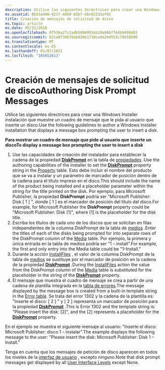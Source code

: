 ```yaml
---
description: Utilice las siguientes directrices para crear una Windows Installer instalación que muestre un cuadro de mensaje que le pida al usuario que inserte un disco.
ms.assetid: 8b53a490-921f-4d89-83b7-dbc62231ef92
title: Creación de mensajes de solicitud de disco
ms.topic: article
ms.date: 05/31/2018
ms.openlocfilehash: 0f536a27c2adb5896992eb19a86bff64b9498d83
ms.sourcegitcommit: 831e8f3db78ab820e1710cede244553c70e50500
ms.translationtype: MT
ms.contentlocale: es-ES
ms.lasthandoff: 01/07/2021
ms.locfileid: "105652613"
---
```

# <a name="authoring-disk-prompt-messages"></a><span data-ttu-id="2dafc-103">Creación de mensajes de solicitud de disco</span><span class="sxs-lookup"><span data-stu-id="2dafc-103">Authoring Disk Prompt Messages</span></span>

<span data-ttu-id="2dafc-104">Utilice las siguientes directrices para crear una Windows Installer instalación que muestre un cuadro de mensaje que le pida al usuario que inserte un disco.</span><span class="sxs-lookup"><span data-stu-id="2dafc-104">Use the following guidelines to author a Windows Installer installation that displays a message box prompting the user to insert a disk.</span></span>

<span data-ttu-id="2dafc-105">**Para mostrar un cuadro de mensaje que pide al usuario que inserte un disco**</span><span class="sxs-lookup"><span data-stu-id="2dafc-105">**To display a message box prompting the user to insert a disk**</span></span>

1.  <span data-ttu-id="2dafc-106">Use las capacidades de creación del instalador para establecer la cadena de la propiedad [**DiskPrompt**](diskprompt.md) en la tabla de [propiedades](property-table.md) .</span><span class="sxs-lookup"><span data-stu-id="2dafc-106">Use the authoring capabilities of the installer to set the [**DiskPrompt**](diskprompt.md) property string in the [Property](property-table.md) table.</span></span> <span data-ttu-id="2dafc-107">Esto debe incluir el nombre del producto que se va a instalar y un parámetro de marcador de posición dentro de la cadena para el título impreso en el disco.</span><span class="sxs-lookup"><span data-stu-id="2dafc-107">This should include the name of the product being installed and a placeholder parameter within the string for the title printed on the disk.</span></span> <span data-ttu-id="2dafc-108">Por ejemplo, para Microsoft Publisher, la propiedad **DiskPrompt** podría ser "Microsoft Publisher: Disk \[ 1 \] ", donde \[ 1 \] es el marcador de posición del título del disco.</span><span class="sxs-lookup"><span data-stu-id="2dafc-108">For example, for Microsoft Publisher the **DiskPrompt** property could be "Microsoft Publisher: Disk \[1\]", where \[1\] is the placeholder for the disk title.</span></span>
2.  <span data-ttu-id="2dafc-109">Escriba los títulos de cada uno de los discos que se solicitan en filas independientes de la columna DiskPrompt de la tabla de [medios](media-table.md) .</span><span class="sxs-lookup"><span data-stu-id="2dafc-109">Enter the titles of each of the disks being prompted for into separate rows of the DiskPrompt column of the [Media](media-table.md) table.</span></span> <span data-ttu-id="2dafc-110">Por ejemplo, la primera y única entrada en la tabla de medios podría ser "1 – install".</span><span class="sxs-lookup"><span data-stu-id="2dafc-110">For example, the first and only entry into the Media table could be "1–Install."</span></span>
3.  <span data-ttu-id="2dafc-111">Durante la acción [InstallFiles](installfiles-action.md) , el valor de la columna DiskPrompt de la tabla de [medios](media-table.md) se sustituye por el marcador de posición en la cadena de la propiedad [**DiskPrompt**](diskprompt.md) .</span><span class="sxs-lookup"><span data-stu-id="2dafc-111">During the [InstallFiles](installfiles-action.md) action the value from the DiskPrompt column of the [Media](media-table.md) table is substituted for the placeholder in the string of the [**DiskPrompt**](diskprompt.md) property.</span></span>
4.  <span data-ttu-id="2dafc-112">El mensaje que muestra el cuadro de mensaje se crea a partir de una cadena de plantilla integrada en la [tabla de errores](error-table.md).</span><span class="sxs-lookup"><span data-stu-id="2dafc-112">The message displayed by the message box is created from a built-in template string in the [Error table](error-table.md).</span></span> <span data-ttu-id="2dafc-113">Se trata del error 1302 y la cadena de la plantilla es: "Inserte el disco: \[ 2 \] " y \[ 2 \] representa un marcador de posición para la propiedad [**DiskPrompt**](diskprompt.md) .</span><span class="sxs-lookup"><span data-stu-id="2dafc-113">This is Error 1302 and the template string is: "Please insert the disk: \[2\]", and the \[2\] represents a placeholder for the [**DiskPrompt**](diskprompt.md) property.</span></span>

<span data-ttu-id="2dafc-114">En el ejemplo se muestra el siguiente mensaje al usuario: "Inserte el disco: Microsoft Publisher: disco 1 – instalar".</span><span class="sxs-lookup"><span data-stu-id="2dafc-114">The example displays the following message to the user: "Please insert the disk: Microsoft Publisher: Disk 1 – Install."</span></span>

<span data-ttu-id="2dafc-115">Tenga en cuenta que los mensajes de petición de disco aparecen en todos los niveles de la [interfaz de usuario](user-interface-levels.md) , excepto ninguno.</span><span class="sxs-lookup"><span data-stu-id="2dafc-115">Note that disk prompt messages get displayed by all [User Interface Levels](user-interface-levels.md) except None.</span></span>

 

 



